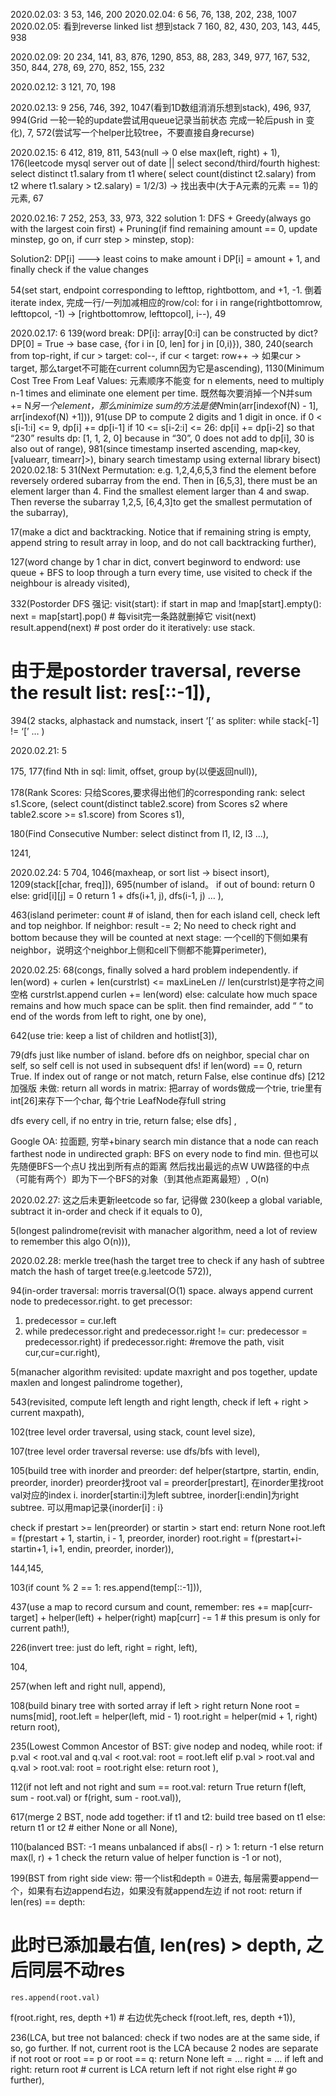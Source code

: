 2020.02.03: 3
53, 146, 200 
2020.02.04: 6
56, 76, 138, 202, 238, 1007
2020.02.05: 看到reverse linked list 想到stack 7
160, 82, 430, 203, 143, 445, 938

2020.02.09: 20
234, 141, 83, 876, 1290, 853, 88, 283, 349, 977, 167, 532, 350, 844, 278, 69, 270, 852, 155, 232

2020.02.12: 3
121, 70, 198

2020.02.13: 9
256, 746, 392, 1047(看到1D数组消消乐想到stack), 496, 937, 994(Grid 一轮一轮的update尝试用queue记录当前状态 完成一轮后push in 变化), 7, 572(尝试写一个helper比较tree，不要直接自身recurse)

2020.02.15: 6
412, 819, 811, 543(null -> 0 else max(left, right) + 1), 176(leetcode mysql server out of date || select second/third/fourth highest: select distinct t1.salary from t1 where( select count(distinct t2.salary) from t2 where t1.salary > t2.salary) = 1/2/3) →  找出表中(大于A元素的元素 == 1)的元素, 67

2020.02.16: 7
252, 253, 33, 973,
322 solution 1: DFS + Greedy(always go with the largest coin first) + Pruning(if find remaining amount == 0, update minstep, go on, if curr step > minstep, stop):

Solution2:
DP[i] ---> least coins to make amount i
DP[i] = amount + 1, and finally check if the value changes

54(set start, endpoint corresponding to lefttop, rightbottom, and +1, -1.
倒着iterate index, 完成一行/一列加减相应的row/col:
for i in range(rightbottomrow, lefttopcol, -1) -> [rightbottomrow, lefttopcol], i--),
49

2020.02.17: 6
139(word break: DP[i]: array[0:i] can be constructed by dict? DP[0] = True -> base case, {for i in [0, len] for j in [0,i)}),
380, 240(search from top-right, if cur > target: col--, if cur < target: row++ → 如果cur > target, 那么target不可能在current column因为它是ascending),
1130(Minimum Cost Tree From Leaf Values: 元素顺序不能变 for n elements, need to multiply n-1 times and eliminate one element per time. 既然每次要消掉一个N并sum += N*另一个element，那么minimize sum的方法是使N*min(arr[indexof(N) - 1], arr[indexof(N) +1])),
91(use DP to compute 2 digits and 1 digit in once.
if 0 < s[i-1:i] <= 9, dp[i] += dp[i-1]
if 10 <= s[i-2:i] <= 26: dp[i] += dp[i-2]
so that “230” results dp: [1, 1, 2, 0] because in “30”, 0 does not add to dp[i], 30 is also out of range),
981(since timestamp inserted ascending, map<key, [valuearr, timearr]>), binary search timestamp using external library bisect)
2020.02.18: 5
31(Next Permutation: e.g. 1,2,4,6,5,3 find the element before reversely ordered subarray from the end. Then in [6,5,3], there must be an element larger than 4. Find the smallest element larger than 4 and swap. Then reverse the subarray 1,2,5, [6,4,3]to get the smallest permutation of the subarray),

17(make a dict and backtracking. Notice that if remaining string is empty, append string to result array in loop, and do not call backtracking further),

127(word change by 1 char in dict, convert beginword  to endword: use queue + BFS to loop through a turn every time, use visited to check if the neighbour is already visited),

332(Postorder DFS 强记:
visit(start):
    if start in map and !map[start].empty():
        next = map[start].pop() # 每visit完一条路就删掉它
        visit(next)
    result.append(next) # post order
do it iteratively: use stack.
# 由于是postorder traversal, reverse the result list: res[::-1]),

394(2 stacks, alphastack and numstack, insert ‘[‘ as spliter: while stack[-1] != ‘[’ … )


2020.02.21:  5

175, 177(find Nth in sql: limit, offset, group by(以便返回null)),

178(Rank Scores: 只给Scores,要求得出他们的corresponding rank: select s1.Score, (select count(distinct table2.score) from Scores s2 where table2.score >= s1.score) from Scores s1),

180(Find Consecutive Number: select distinct from l1, l2, l3 ...),

1241,

2020.02.24:  5
704, 1046(maxheap, or sort list -> bisect insort), 1209(stack[[char, freq]]),
695(number of island。
if out of bound:
  return 0
else:
  grid[i][j] = 0
  return 1 + dfs(i+1, j), dfs(i-1, j) … ),

463(island perimeter: count # of island, then for each island cell, check left and top neighbor. If neighbor: result -= 2; No need to check right and bottom because they will be counted at next stage: 一个cell的下侧如果有neighbor，说明这个neighbor上侧和cell下侧都不能算perimeter),

2020.02.25:
68(congs, finally solved a hard problem independently.
if len(word) + curlen + len(curstrlst) <= maxLineLen // len(curstrlst)是字符之间空格
    curstrlst.append
    curlen += len(word)
else:
    calculate how much space remains and how much space can be split. then find remainder, add “ “ to end of the words from left to right, one by one),

642(use trie: keep a list of children and hotlist[3]),

79(dfs just like number of island.
before dfs on neighbor, special char on self, so self cell is not used in subsequent dfs!
if len(word) == 0, return True. If index out of range or not match, return False, else continue dfs)
[212加强版 未做: return all words in matrix: 把array of words做成一个trie,
trie里有int[26]来存下一个char, 每个trie LeafNode存full string

dfs every cell, if no entry in trie, return false; else dfs]
,


Google OA: 
拉面题, 穷举+binary search
min distance that a node can reach farthest node in undirected graph: BFS on every node to find min.
但也可以先随便BFS一个点U 找出到所有点的距离 然后找出最远的点W UW路径的中点（可能有两个）即为下一个BFS的对象（到其他点距离最短）, O(n)

2020.02.27: 这之后未更新leetcode so far, 记得做
230(keep a global variable, subtract it in-order and check if it equals to 0),

5(longest palindrome(revisit with manacher algorithm, need a lot of review to remember this algo O(n))),

2020.02.28:
merkle tree(hash the target tree to check if any hash of subtree match the hash of target tree(e.g.leetcode 572)),

94(in-order traversal: morris traversal(O(1) space. always append current node to predecessor.right.
to get precessor:
1. predecessor = cur.left
2. while predecessor.right and predecessor.right != cur:
    predecessor = predecessor.right)
if predecessor.right: #remove the path, visit cur,cur=cur.right),

5(manacher algorithm revisited: update maxright and pos together, update maxlen and longest palindrome together),

543(revisited, compute left length and right length, check if left + right > current maxpath),

102(tree level order traversal, using stack, count level size),

107(tree level order traversal reverse: use dfs/bfs with level),

105(build tree with inorder and preorder:
def helper(startpre, startin, endin, preorder, inorder)
    preorder找root val = preorder[prestart], 在inorder里找root val对应的index i.
inorder[startin:i]为left subtree, inorder[i:endin]为right subtree. 可以用map记录{inorder[i] : i}

check if prestart >= len(preorder) or startin > start end:
    return None
root.left = f(prestart + 1, startin, i - 1, preorder, inorder)
root.right = f(prestart+i-startin+1, i+1, endin, preorder, inorder)),

144,145,

103(if count % 2 == 1: res.append(temp[::-1])),

437(use a map to record cursum and count, remember:
res += map[curr-target] + helper(left) + helper(right)
map[curr] -= 1 # this presum is only for current path!),

226(invert tree: just do left, right = right, left),

104,

257(when left and right null, append),

108(build binary tree with sorted array
        if left > right return None
        root = nums[mid],
        root.left = helper(left, mid - 1)
        root.right = helper(mid + 1, right)
        return root),

235(Lowest Common Ancestor of BST:
give nodep and nodeq,
while root:
            if p.val < root.val and q.val < root.val:
                root = root.left
            elif p.val > root.val and q.val > root.val:
                root = root.right
            else:
                return root
),

112(if not left and not right and sum == root.val: return True
        return f(left, sum - root.val) or f(right, sum - root.val)),

617(merge 2 BST, node add together:
if t1 and t2:
    build tree based on t1
else:
    return t1 or t2 # either None or all None),

110(balanced BST:
-1 means unbalanced
if abs(l - r) > 1: return -1 else return max(l, r) + 1
check the return value of helper function is -1 or not),

199(BST from right side view:
带一个list和depth = 0进去, 每层需要append一个，如果有右边append右边，如果没有就append左边
if not root:
    return
if len(res) == depth:
# 此时已添加最右值, len(res) > depth, 之后同层不动res
    res.append(root.val)
f(root.right, res, depth +1) # 右边优先check
f(root.left, res, depth +1)),

236(LCA, but tree not balanced:
check if two nodes are at the same side, if so, go further. If not, current root is the LCA because 2 nodes are separate
if not root or root == p or root == q: return None
left = …
right = …
if left and right: return root # current is LCA
return left if not right else right # go further),





